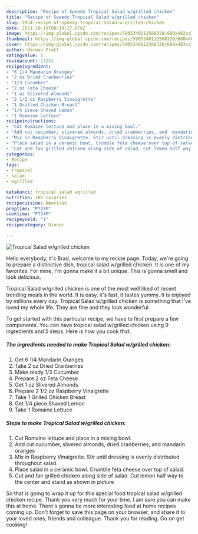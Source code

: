 ```yaml
---
description: "Recipe of Speedy Tropical Salad w/grilled chicken"
title: "Recipe of Speedy Tropical Salad w/grilled chicken"
slug: 2934-recipe-of-speedy-tropical-salad-w-grilled-chicken
date: 2021-10-19T00:19:27.876Z
image: https://img-global.cpcdn.com/recipes/5905340112568320/680x482cq70/tropical-salad-wgrilled-chicken-recipe-main-photo.jpg
thumbnail: https://img-global.cpcdn.com/recipes/5905340112568320/680x482cq70/tropical-salad-wgrilled-chicken-recipe-main-photo.jpg
cover: https://img-global.cpcdn.com/recipes/5905340112568320/680x482cq70/tropical-salad-wgrilled-chicken-recipe-main-photo.jpg
author: Herman Pratt
ratingvalue: 5
reviewcount: 17251
recipeingredient:
- "6 1/4 Mandarin Oranges"
- "2 oz Dried Cranberries"
- "1/3 Cucumber"
- "2 oz Feta Cheese"
- "1 oz Slivered Almonds"
- "2 1/2 oz Raspberry Vinaigrette"
- "1 Grilled Chicken Breast"
- "1/4 piece Shaved Lemon"
- "1 Romaine Lettuce"
recipeinstructions:
- "Cut Romaine lettuce and place in a mixing bowl."
- "Add cut cucumber, slivered almonds, dried cranberries, and  mandarin oranges"
- "Mix in Raspberry Vinaigrette. Stir until dressing is evenly distributed throughout salad."
- "Place salad in a ceramic bowl. Crumble feta cheese over top of salad."
- "Cut and fan grilled chicken along side of salad. Cut lemon half way to the center and stand as shown in picture"
categories:
- Recipe
tags:
- tropical
- salad
- wgrilled

katakunci: tropical salad wgrilled 
nutrition: 205 calories
recipecuisine: American
preptime: "PT33M"
cooktime: "PT34M"
recipeyield: "1"
recipecategory: Dinner

---
```



![Tropical Salad w/grilled chicken](https://img-global.cpcdn.com/recipes/5905340112568320/680x482cq70/tropical-salad-wgrilled-chicken-recipe-main-photo.jpg)

Hello everybody, it's Brad, welcome to my recipe page. Today, we're going to prepare a distinctive dish, tropical salad w/grilled chicken. It is one of my favorites. For mine, I'm gonna make it a bit unique. This is gonna smell and look delicious.



Tropical Salad w/grilled chicken is one of the most well liked of recent trending meals in the world. It is easy, it's fast, it tastes yummy. It is enjoyed by millions every day. Tropical Salad w/grilled chicken is something that I've loved my whole life. They are fine and they look wonderful.


To get started with this particular recipe, we have to first prepare a few components. You can have tropical salad w/grilled chicken using 9 ingredients and 5 steps. Here is how you cook that.

<!--inarticleads1-->

##### The ingredients needed to make Tropical Salad w/grilled chicken:

1. Get 6 1/4 Mandarin Oranges
1. Take 2 oz Dried Cranberries
1. Make ready 1/3 Cucumber
1. Prepare 2 oz Feta Cheese
1. Get 1 oz Slivered Almonds
1. Prepare 2 1/2 oz Raspberry Vinaigrette
1. Take 1 Grilled Chicken Breast
1. Get 1/4 piece Shaved Lemon
1. Take 1 Romaine Lettuce




<!--inarticleads2-->

##### Steps to make Tropical Salad w/grilled chicken:

1. Cut Romaine lettuce and place in a mixing bowl.
1. Add cut cucumber, slivered almonds, dried cranberries, and  mandarin oranges
1. Mix in Raspberry Vinaigrette. Stir until dressing is evenly distributed throughout salad.
1. Place salad in a ceramic bowl. Crumble feta cheese over top of salad.
1. Cut and fan grilled chicken along side of salad. Cut lemon half way to the center and stand as shown in picture




So that is going to wrap it up for this special food tropical salad w/grilled chicken recipe. Thank you very much for your time. I am sure you can make this at home. There's gonna be more interesting food at home recipes coming up. Don't forget to save this page on your browser, and share it to your loved ones, friends and colleague. Thank you for reading. Go on get cooking!
